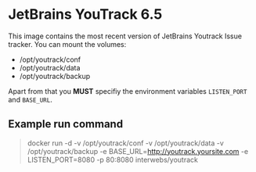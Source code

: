 # JetBrains YouTrack 6.5

This image contains the most recent version of JetBrains Youtrack Issue tracker. You can mount the volumes:

- /opt/youtrack/conf
- /opt/youtrack/data
- /opt/youtrack/backup

Apart from that you **MUST** specifiy the environment variables ```LISTEN_PORT``` and ```BASE_URL```.

## Example run command

> docker run -d -v /opt/youtrack/conf -v /opt/youtrack/data -v /opt/youtrack/backup -e BASE_URL=http://youtrack.yoursite.com -e LISTEN_PORT=8080 -p 80:8080 interwebs/youtrack
